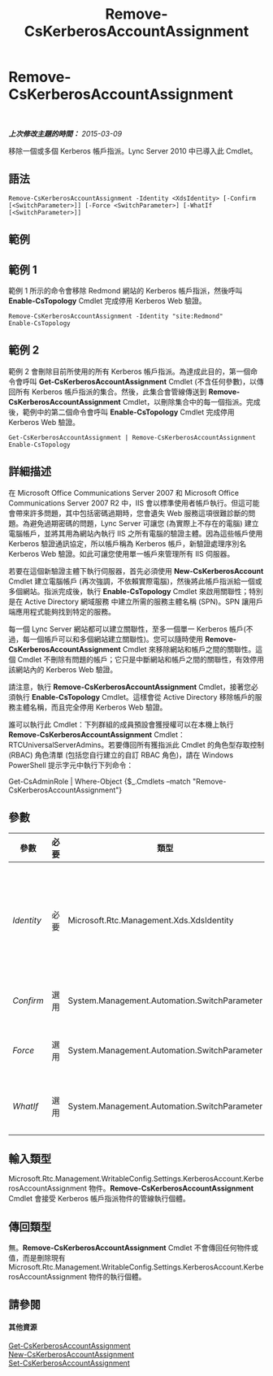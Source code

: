 ﻿---
title: Remove-CsKerberosAccountAssignment
TOCTitle: Remove-CsKerberosAccountAssignment
ms:assetid: f878fed1-ee6d-4275-8f76-2bc134e465c2
ms:mtpsurl: https://technet.microsoft.com/zh-tw/library/Gg413052(v=OCS.15)
ms:contentKeyID: 49292868
ms.date: 08/24/2015
mtps_version: v=OCS.15
ms.translationtype: HT
---

# Remove-CsKerberosAccountAssignment

 

_**上次修改主題的時間：** 2015-03-09_

移除一個或多個 Kerberos 帳戶指派。Lync Server 2010 中已導入此 Cmdlet。

## 語法

    Remove-CsKerberosAccountAssignment -Identity <XdsIdentity> [-Confirm [<SwitchParameter>]] [-Force <SwitchParameter>] [-WhatIf [<SwitchParameter>]]

## 範例

## 範例 1

範例 1 所示的命令會移除 Redmond 網站的 Kerberos 帳戶指派，然後呼叫 **Enable-CsTopology** Cmdlet 完成停用 Kerberos Web 驗證。

    Remove-CsKerberosAccountAssignment -Identity "site:Redmond"
    Enable-CsTopology

## 範例 2

範例 2 會刪除目前所使用的所有 Kerberos 帳戶指派。為達成此目的，第一個命令會呼叫 **Get-CsKerberosAccountAssignment** Cmdlet (不含任何參數)，以傳回所有 Kerberos 帳戶指派的集合。然後，此集合會管線傳送到 **Remove-CsKerberosAccountAssignment** Cmdlet，以刪除集合中的每一個指派。完成後，範例中的第二個命令會呼叫 **Enable-CsTopology** Cmdlet 完成停用 Kerberos Web 驗證。

    Get-CsKerberosAccountAssignment | Remove-CsKerberosAccountAssignment
    Enable-CsTopology

## 詳細描述

在 Microsoft Office Communications Server 2007 和 Microsoft Office Communications Server 2007 R2 中，IIS 會以標準使用者帳戶執行。但這可能會帶來許多問題，其中包括密碼過期時，您會遺失 Web 服務這項很難診斷的問題。為避免過期密碼的問題，Lync Server 可讓您 (為實際上不存在的電腦) 建立電腦帳戶，並將其用為網站內執行 IIS 之所有電腦的驗證主體。因為這些帳戶使用 Kerberos 驗證通訊協定，所以帳戶稱為 Kerberos 帳戶，新驗證處理序別名 Kerberos Web 驗證。如此可讓您使用單一帳戶來管理所有 IIS 伺服器。

若要在這個新驗證主體下執行伺服器，首先必須使用 **New-CsKerberosAccount** Cmdlet 建立電腦帳戶 (再次強調，不依賴實際電腦)，然後將此帳戶指派給一個或多個網站。指派完成後，執行 **Enable-CsTopology** Cmdlet 來啟用關聯性；特別是在 Active Directory 網域服務 中建立所需的服務主體名稱 (SPN)。SPN 讓用戶端應用程式能夠找到特定的服務。

每一個 Lync Server 網站都可以建立關聯性，至多一個單一 Kerberos 帳戶(不過，每一個帳戶可以和多個網站建立關聯性)。您可以隨時使用 **Remove-CsKerberosAccountAssignment** Cmdlet 來移除網站和帳戶之間的關聯性。這個 Cmdlet 不刪除有問題的帳戶；它只是中斷網站和帳戶之間的關聯性，有效停用該網站內的 Kerberos Web 驗證。

請注意，執行 **Remove-CsKerberosAccountAssignment** Cmdlet，接著您必須執行 **Enable-CsTopology** Cmdlet。這樣會從 Active Directory 移除帳戶的服務主體名稱，而且完全停用 Kerberos Web 驗證。

誰可以執行此 Cmdlet：下列群組的成員預設會獲授權可以在本機上執行 **Remove-CsKerberosAccountAssignment** Cmdlet：RTCUniversalServerAdmins。若要傳回所有獲指派此 Cmdlet 的角色型存取控制 (RBAC) 角色清單 (包括您自行建立的自訂 RBAC 角色)，請在 Windows PowerShell 提示字元中執行下列命令：

Get-CsAdminRole | Where-Object {$\_.Cmdlets –match "Remove-CsKerberosAccountAssignment"}

## 參數


<table>
<colgroup>
<col style="width: 25%" />
<col style="width: 25%" />
<col style="width: 25%" />
<col style="width: 25%" />
</colgroup>
<thead>
<tr class="header">
<th>參數</th>
<th>必要</th>
<th>類型</th>
<th>說明</th>
</tr>
</thead>
<tbody>
<tr class="odd">
<td><p><em>Identity</em></p></td>
<td><p>必要</p></td>
<td><p>Microsoft.Rtc.Management.Xds.XdsIdentity</p></td>
<td><p>要移除 Kerberos 帳戶指派之網站的唯一識別碼(這是該網站的 Identity，而不是 Kerberos 帳戶)。例如：-Identity &quot;site:Redmond&quot;。</p></td>
</tr>
<tr class="even">
<td><p><em>Confirm</em></p></td>
<td><p>選用</p></td>
<td><p>System.Management.Automation.SwitchParameter</p></td>
<td><p>在執行命令前先提示確認。</p></td>
</tr>
<tr class="odd">
<td><p><em>Force</em></p></td>
<td><p>選用</p></td>
<td><p>System.Management.Automation.SwitchParameter</p></td>
<td><p>若顯示，則抑制所有錯誤訊息，嚴重錯誤除外。</p></td>
</tr>
<tr class="even">
<td><p><em>WhatIf</em></p></td>
<td><p>選用</p></td>
<td><p>System.Management.Automation.SwitchParameter</p></td>
<td><p>說明執行命令時若不實際執行命令的後果。</p></td>
</tr>
</tbody>
</table>


## 輸入類型

Microsoft.Rtc.Management.WritableConfig.Settings.KerberosAccount.KerberosAccountAssignment 物件。**Remove-CsKerberosAccountAssignment** Cmdlet 會接受 Kerberos 帳戶指派物件的管線執行個體。

## 傳回類型

無。**Remove-CsKerberosAccountAssignment** Cmdlet 不會傳回任何物件或值，而是刪除現有 Microsoft.Rtc.Management.WritableConfig.Settings.KerberosAccount.KerberosAccountAssignment 物件的執行個體。

## 請參閱

#### 其他資源

[Get-CsKerberosAccountAssignment](get-cskerberosaccountassignment.md)  
[New-CsKerberosAccountAssignment](new-cskerberosaccountassignment.md)  
[Set-CsKerberosAccountAssignment](set-cskerberosaccountassignment.md)

